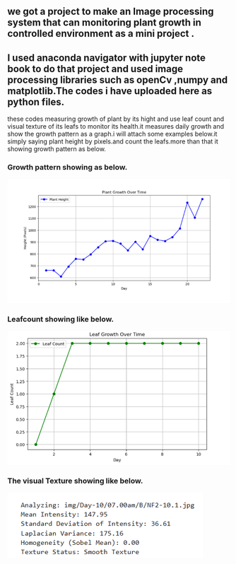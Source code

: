 ## we got a project to make an Image processing system that can monitoring plant growth in controlled environment as a mini project . 

## I used anaconda navigator with jupyter note book to do that project and used image processing libraries such as openCv ,numpy and matplotlib.The codes i have uploaded here as python files.

these codes measuring growth of plant by its hight and use leaf count and visual texture of its leafs to monitor its health.it measures daily growth and show the growth pattern as a graph.i will attach some examples below.it simply saying plant height by pixels.and count the leafs.more than that it showing growth pattern as below.

### Growth pattern showing as below.
![Graphs](readmeexamples/heightgraph.png)

### Leafcount showing like below.
![Graphs](readmeexamples/leafgraph.png)

### The visual Texture showing like below.
![Graphs](readmeexamples/texture.png)
